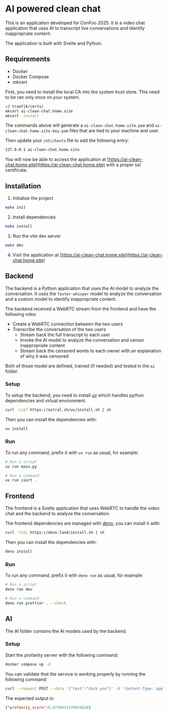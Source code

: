 # AI powered clean chat

This is an application developed for ConFoo 2025. It is a video chat application that uses AI to transcript live conversations and identify inappropriate content.

The application is built with Svelte and Python.

## Requirements

- Docker
- Docker Compose
- mkcert

First, you need to install the local CA into the system trust store. This need to be ran only once on your system.

```bash
cd traefik/certs/
mkcert ai-clean-chat.home.site
mkcert -install
```

The commands above will generate a `ai-clean-chat.home.site.pem` and `ai-clean-chat.home.site-key.pem` files that are tied to your machine and user.

Then update your `/etc/hosts` file to add the following entry:

```txt
127.0.0.1 ai-clean-chat.home.site
```

You will now be able to access the application at [https://ai-clean-chat.home.site](https://ai-clean-chat.home.site) with a proper ssl certificate.

## Installation

1. Initialize the project

```bash
make init
```

2. Install dependencies

```bash
make install
```

3. Run the vite dev server

```bash
make dev
```

4. Visit the application at [https://ai-clean-chat.home.site](https://ai-clean-chat.home.site)

## Backend

The backend is a Python application that uses the AI model to analyze the conversation. It uses the `faster-whisper` model to analyze the conversation and a custom model to identify inappropriate content.

The backend received a WebRTC stream from the frontend and have the following roles:

- Create a WebRTC connection between the two users
- Transcribe the conversation of the two users
  - Stream back the full transcript to each user
  - Invoke the AI model to analyze the conversation and censor inappropriate content
  - Stream back the censored words to each owner with an explanation of why it was censored

Both of those model are defined, trained (if needed) and tested in the `ai` folder.

### Setup

To setup the backend, you need to install [uv](https://github.com/astral-sh/uv) which handles python dependencies and virtual environment.

```bash
curl -LsSf https://astral.sh/uv/install.sh | sh
```

Then you can install the dependencies with:

```bash
uv install
```

### Run

To run any command, prefix it with `uv run` as usual, for example:

```bash
# Run a script
uv run main.py

# Run a command
uv run isort .
```

## Frontend

The frontend is a Svelte application that uses WebRTC to handle the video chat and the backend to analyze the conversation.

The frontend dependencies are managed with [deno](https://docs.deno.com/runtime/getting_started/installation/), you can install it with:

```bash
curl -fsSL https://deno.land/install.sh | sh
```

Then you can install the dependencies with:

```bash
deno install
```

### Run

To run any command, prefix it with `deno run` as usual, for example:

```bash
# Run a script
deno run dev

# Run a command
deno run prettier . --check
```

## AI

The AI folder contains the AI models used by the backend.

### Setup

Start the profanity server with the following command:

```bash
docker compose up -d
```

You can validate that the service is working properly by running the following command:

```bash
curl --request POST --data '{"text":"duck you"}' -H 'Content-Type: application/json' https://ai-clean-chat.home.site/api/profanity/insult
```

The expected output is:

```json
{"profanity_score":0.9799837470054626}
```
